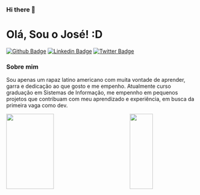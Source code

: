 ### Hi there 👋

# Olá, Sou o José! :D

[![Github Badge](https://img.shields.io/badge/-Github-000?style=flat-square&logo=Github&logoColor=white&target="_blank"&link=https://github.com/psousaj)](https://github.com/psousaj)
[![Linkedin Badge](https://img.shields.io/badge/-LinkedIn-blue?style=flat-square&logo=Linkedin&logoColor=white&target="_blank"&link=https://www.linkedin.com/in/psousaj/)](https://www.linkedin.com/in/psousaj/)
[![Twitter Badge](https://img.shields.io/badge/-Twitter-1ca0f1?style=flat-square&labelColor=1ca0f1&logo=twitter&logoColor=white&target="_blank"&link=https://twitter.com/psousaj)](https://twitter.com/psousaj)

### Sobre mim
Sou apenas um rapaz latino americano com muita vontade de aprender, garra e dedicação ao que gosto e me empenho.
Atualmente curso graduação em Sistemas de Informação, me empennho em pequenos projetos que contribuam com meu aprendizado e experiência, em busca da primeira vaga como dev.


<p>
<a href="#">
  <img align="left" src="https://github-readme-stats.vercel.app/api/top-langs/?username=psousaj&show_icons=true&layout=compact&theme=dark&size_weight=0.5&count_weight=0.5&exclude_repo=stone_api&langs_count=7" width="50%" height="200px"/>
</a> 
</p>

<p>
<a href="#">
  <img align="right" src="https://github-readme-stats.vercel.app/api?username=psousaj&show_icons=true&theme=dark" width="35%" height="200px" />
</a> 
</p>







<!--
<p align="center">
<a href="https://komarev.com/ghpvc/?username=psousaj">
  <img align="center" src="https://komarev.com/ghpvc/?username=psousaj width="200px" />
</a> 
</p>



![Anurag's GitHub stats](https://github-readme-stats.vercel.app/api?username=julianazanelatto&show_icons=true&theme=dark)


-->

